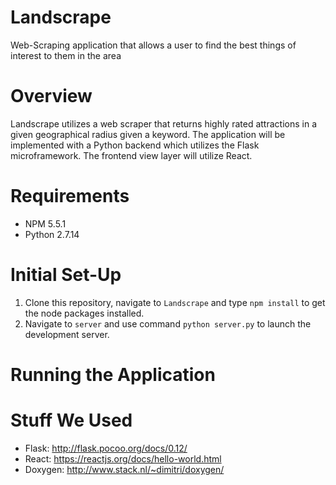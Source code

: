 # Landscrape
Web-Scraping application that allows a user to find the best things of interest to them in the area

# Overview
Landscrape utilizes a web scraper that returns highly rated attractions in a given geographical radius given a keyword. The application will be implemented with a Python backend which utilizes the Flask microframework. The frontend view layer will utilize React. 

# Requirements
- NPM 5.5.1
- Python 2.7.14

# Initial Set-Up
1. Clone this repository, navigate to `Landscrape` and type `npm install` to get the node packages installed.
2. Navigate to `server` and use command `python server.py` to launch the development server.

# Running the Application

# Stuff We Used
- Flask: http://flask.pocoo.org/docs/0.12/
- React: https://reactjs.org/docs/hello-world.html
- Doxygen: http://www.stack.nl/~dimitri/doxygen/
